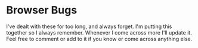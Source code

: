 # Browser Bugs

I've dealt with these for too long, and always forget. I'm putting this together so I always remember. Whenever I come across more I'll update it. Feel free to comment or add to it if you know or come across anything else.